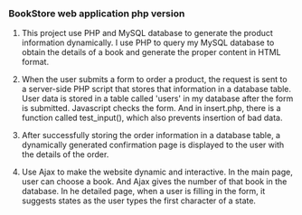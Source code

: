 ### BookStore web application php version

1. This project use PHP and MySQL database to generate the product information dynamically. I use PHP to query my MySQL database to obtain the details of a book and generate the proper content in HTML format.  


2. When the user submits a form to order a product, the request is sent to a server-side PHP script that stores that information in a database table. User data is stored in a table called 'users' in my database after the form is submitted. Javascript checks the form. And in insert.php, there is a function called test_input(), which also prevents insertion of bad data.

3. After successfully storing the order information in a database table, a dynamically generated confirmation page is displayed to the user with the details of the order.

4. Use Ajax to make the website dynamic and interactive. In the main page, user can choose a book. And Ajax gives the number of that book in the database. In he detailed page, when a user is filling in the form, it suggests states as the user types the first character of a state.
